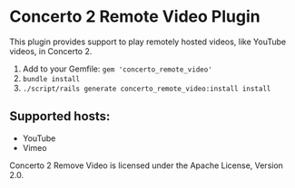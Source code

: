 # Concerto 2 Remote Video Plugin
This plugin provides support to play remotely hosted videos, like YouTube videos, in Concerto 2.

1.  Add to your Gemfile: ```gem 'concerto_remote_video'```
2.  ```bundle install```
3.  ```./script/rails generate concerto_remote_video:install install```

## Supported hosts:
* YouTube
* Vimeo

Concerto 2 Remove Video is licensed under the Apache License, Version 2.0.
